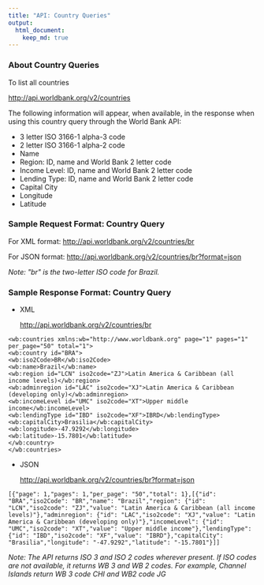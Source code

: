```yaml
---
title: "API: Country Queries"
output: 
  html_document:
    keep_md: true
---
```




### About Country Queries

To list all countries

http://api.worldbank.org/v2/countries

The following information will appear, when available, in the response when using this country query through  the World Bank API:

* 3 letter ISO 3166-1 alpha-3 code 
*	2 letter ISO 3166-1 alpha-2 code 
*	Name
*	Region: ID, name and World Bank 2 letter code 
*	Income Level: ID, name and World Bank 2 letter code 
*	Lending Type: ID, name and World Bank 2 letter code 
*	Capital City
*	Longitude
*	Latitude

### Sample Request Format: Country Query 

For XML format:
http://api.worldbank.org/v2/countries/br 

For JSON format:
http://api.worldbank.org/v2/countries/br?format=json


*Note: "br" is the two-letter ISO code for Brazil.*

### Sample Response Format: Country Query

- XML 
    
    http://api.worldbank.org/v2/countries/br 

```
<wb:countries xmlns:wb="http://www.worldbank.org" page="1" pages="1" per_page="50" total="1">
<wb:country id="BRA">
<wb:iso2Code>BR</wb:iso2Code>
<wb:name>Brazil</wb:name>
<wb:region id="LCN" iso2code="ZJ">Latin America & Caribbean (all income levels)</wb:region>
<wb:adminregion id="LAC" iso2code="XJ">Latin America & Caribbean (developing only)</wb:adminregion>
<wb:incomeLevel id="UMC" iso2code="XT">Upper middle income</wb:incomeLevel>
<wb:lendingType id="IBD" iso2code="XF">IBRD</wb:lendingType>
<wb:capitalCity>Brasilia</wb:capitalCity>
<wb:longitude>-47.9292</wb:longitude>
<wb:latitude>-15.7801</wb:latitude>
</wb:country>
</wb:countries>
```

- JSON 
    
    http://api.worldbank.org/v2/countries/br?format=json

```
[{"page": 1,"pages": 1,"per_page": "50","total": 1},[{"id": "BRA","iso2Code": "BR","name": "Brazil","region": {"id": "LCN","iso2code": "ZJ","value": "Latin America & Caribbean (all income levels)"},"adminregion": {"id": "LAC","iso2code": "XJ","value": "Latin America & Caribbean (developing only)"},"incomeLevel": {"id": "UMC","iso2code": "XT","value": "Upper middle income"},"lendingType": {"id": "IBD","iso2code": "XF","value": "IBRD"},"capitalCity": "Brasilia","longitude": "-47.9292","latitude": "-15.7801"}]]
```

*Note: The API returns ISO 3 and ISO 2 codes wherever present.  If ISO codes are not available, it returns WB 3 and WB 2 codes. For example, Channel Islands return WB 3 code CHI and WB2 code JG*


